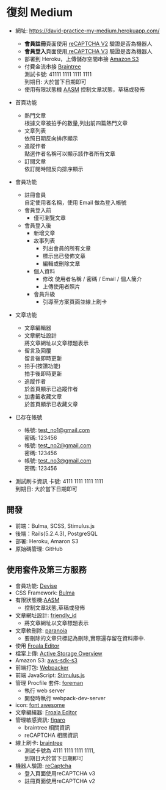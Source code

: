 # 復刻 Medium 

- 網址: https://david-practice-my-medium.herokuapp.com/
  - **會員註冊**頁面使用 [reCAPTCHA V2](https://www.google.com/recaptcha/about/) 驗證是否為機器人
  - **會員登入**頁面使用[ reCAPTCHA V3](https://www.google.com/recaptcha/about/) 驗證是否為機器人
  - 部署到 Heroku，上傳儲存空間串接 [Amazon S3](https://aws.amazon.com/tw/s3/)
  - 付費金流串接 [Braintree](https://www.braintreepayments.com/)  
    測試卡號: 41111 1111 1111 1111  
    到期日: 大於當下日期即可
  - 使用有限狀態機 [AASM](https://github.com/aasm/aasm) 控制文章狀態，草稿或發佈  

- 首頁功能
  - 熱門文章  
    根據文章被拍手的數量,列出前四篇熱門文章
  - 文章列表  
    依照日期反向排序顯示
  - 追蹤作者  
    點選作者名稱可以顯示該作者所有文章
  - 訂閱文章  
    依訂閱時間反向排序顯示

- 會員功能
  - 註冊會員  
    自定使用者名稱，使用 Email 做為登入帳號
  - 會員登入前
    - 僅可瀏覽文章
  - 會員登入後
    - 新增文章
    - 故事列表
      - 列出會員的所有文章  
      - 標示出已發佈文章
      - 編輯或刪除文章
    - 個人資料
      - 修改 使用者名稱 / 密碼 / Email / 個人簡介
      - 上傳使用者照片
    - 會員升級
      - 引導至方案頁面並線上刷卡
- 文章功能
  - 文章編輯器
  - 文章網址設計  
    將文章網址以文章標題表示
  - 留言及回覆  
    留言後即時更新
  - 拍手(按讚功能)  
    拍手後即時更新
  - 追蹤作者  
    於首頁顯示已追蹤作者
  - 加書籤收藏文章  
    於首頁顯示已收藏文章  

- 已存在帳號
  - 帳號: test_no1@gmail.com  
    密碼: 123456  
  - 帳號: test_no2@gmail.com  
    密碼: 123456  
  - 帳號: test_no3@gmail.com  
    密碼: 123456  

- 測試刷卡資訊
  卡號: 4111 1111 1111 1111  
  到期日: 大於當下日期即可


## 開發
- 前端：Bulma, SCSS, Stimulus.js
- 後端：Rails(5.2.4.3), PostgreSQL
- 部署: Heroku, Amaron S3
- 原始碼管理: GitHub  

## 使用套件及第三方服務
- 會員功能: [Devise](https://github.com/heartcombo/devise)
- CSS Framework: [Bulma](https://bulma.io/)
- 有限狀態機:[AASM](https://github.com/aasm/aasm)
  - 控制文章狀態,草稿或發佈
- 文章網址設計: [friendly_id](https://github.com/norman/friendly_id)
  - 將文章網址以文章標題表示
- 文章軟刪除: [paranoia](https://github.com/rubysherpas/paranoia)
  - 要刪除的文章只標記為刪除,實際還存留在資料庫中.
- 使用 [Froala Editor](https://froala.com/wysiwyg-editor/)
- 檔案上傳: [Active Storage Overview](https://guides.rubyonrails.org/active_storage_overview.html)
- Amazon S3: [aws-sdk-s3](https://github.com/aws/aws-sdk-ruby)
- 前端打包: [Webpacker](https://github.com/rails/webpacker)
- 前端 JavaScript: [Stimulus.js](https://stimulusjs.org/)
- 管理 Procfile 套件: [foreman](https://github.com/ddollar/foreman)
  - 執行 web server
  - 開發時執行 webpack-dev-server
- icon: [font awesome](https://fontawesome.com/)
- 文章編緝器: [Froala Editor](https://froala.com/wysiwyg-editor/)
- 管理敏感資訊: [figaro](https://github.com/laserlemon/figaro)
  - braintree 相關資訊
  - reCAPTCHA 相關資訊
- 線上刷卡: [braintree](https://www.braintreepayments.com/)
  - 測試卡號為 4111 1111 1111 1111,  
    到期日大於當下日期即可
- 機器人驗證: [reCaptcha](https://www.google.com/recaptcha/about/)
  - 登入頁面使用reCAPTCHA v3
  - 註冊頁面使用reCAPTCHA v2

